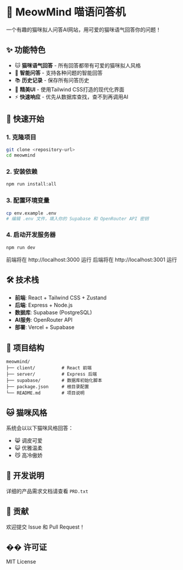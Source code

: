 # 🐾 MeowMind 喵语问答机

一个有趣的猫咪拟人问答AI网站，用可爱的猫咪语气回答你的问题！

## ✨ 功能特色

- 🐱 **猫咪语气回答** - 所有回答都带有可爱的猫咪拟人风格
- 🧠 **智能问答** - 支持各种问题的智能回答
- 📚 **历史记录** - 保存所有问答历史
- 🎨 **精美UI** - 使用Tailwind CSS打造的现代化界面
- ⚡ **快速响应** - 优先从数据库查找，查不到再调用AI

## 🚀 快速开始

### 1. 克隆项目
```bash
git clone <repository-url>
cd meowmind
```

### 2. 安装依赖
```bash
npm run install:all
```

### 3. 配置环境变量
```bash
cp env.example .env
# 编辑 .env 文件，填入你的 Supabase 和 OpenRouter API 密钥
```

### 4. 启动开发服务器
```bash
npm run dev
```

前端将在 http://localhost:3000 运行
后端将在 http://localhost:3001 运行

## 🛠 技术栈

- **前端**: React + Tailwind CSS + Zustand
- **后端**: Express + Node.js
- **数据库**: Supabase (PostgreSQL)
- **AI服务**: OpenRouter API
- **部署**: Vercel + Supabase

## 📁 项目结构

```
meowmind/
├── client/          # React 前端
├── server/          # Express 后端
├── supabase/        # 数据库初始化脚本
├── package.json     # 根目录配置
└── README.md        # 项目说明
```

## 🐱 猫咪风格

系统会以以下猫咪风格回答：
- 😸 调皮可爱
- 😺 优雅温柔
- 😼 高冷傲娇

## 📝 开发说明

详细的产品需求文档请查看 `PRD.txt`

## 🤝 贡献

欢迎提交 Issue 和 Pull Request！

## �� 许可证

MIT License 